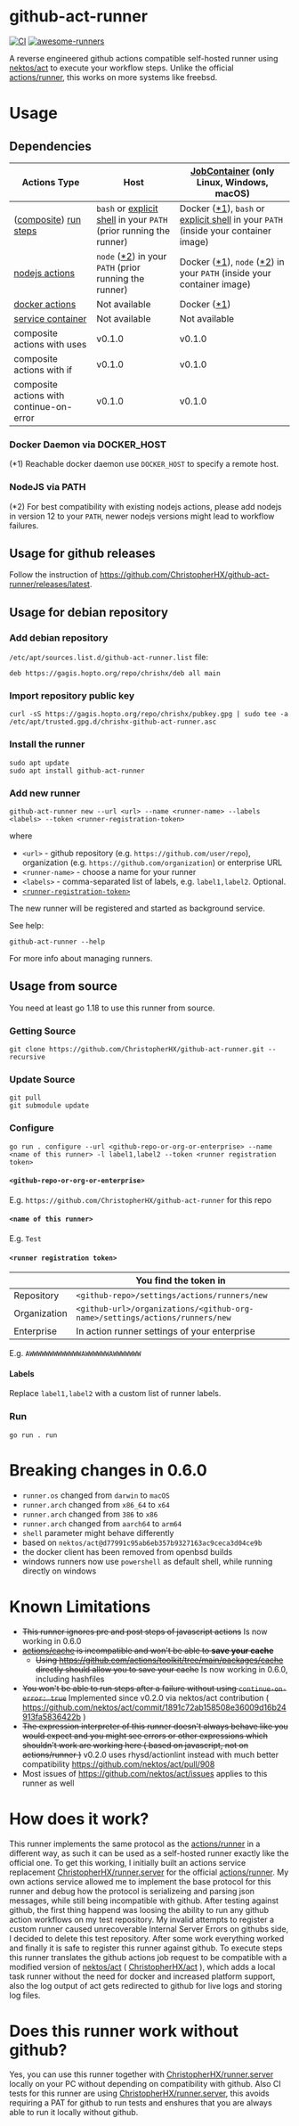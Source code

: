 # github-act-runner

[![CI](https://github.com/ChristopherHX/github-act-runner/actions/workflows/build.yml/badge.svg)](https://github.com/ChristopherHX/github-act-runner/actions/workflows/build.yml) [![awesome-runners](https://img.shields.io/badge/listed%20on-awesome--runners-blue.svg)](https://github.com/jonico/awesome-runners)

A reverse engineered github actions compatible self-hosted runner using [nektos/act](https://github.com/nektos/act) to execute your workflow steps.
Unlike the official [actions/runner](https://github.com/actions/runner), this works on more systems like freebsd.

# Usage

## Dependencies
|Actions Type|Host|[JobContainer](https://docs.github.com/en/actions/reference/workflow-syntax-for-github-actions#jobsjob_idcontainer) (only Linux, Windows, macOS)|
---|---|---
|([composite](https://docs.github.com/en/actions/creating-actions/creating-a-composite-run-steps-action)) [run steps](https://docs.github.com/en/actions/reference/workflow-syntax-for-github-actions#jobsjob_idstepsrun)|`bash` or [explicit shell](https://docs.github.com/en/actions/reference/workflow-syntax-for-github-actions#custom-shell) in your `PATH` (prior running the runner)|Docker ([*1](#docker-daemon-via-docker_host)), `bash` or [explicit shell](https://docs.github.com/en/actions/reference/workflow-syntax-for-github-actions#custom-shell) in your `PATH` (inside your container image)|
|[nodejs actions](https://docs.github.com/en/actions/creating-actions/creating-a-javascript-action)|`node` ([*2](#nodejs-via-path)) in your `PATH` (prior running the runner)|Docker ([*1](#docker-daemon-via-docker_host)), `node` ([*2](#nodejs-via-path)) in your `PATH` (inside your container image)|
|[docker actions](https://docs.github.com/en/actions/creating-actions/creating-a-docker-container-action)|Not available|Docker ([*1](#docker-daemon-via-docker_host))|
|[service container](https://docs.github.com/en/actions/reference/workflow-syntax-for-github-actions#jobsjob_idservices)|Not available|Not available|
|composite actions with uses|v0.1.0|v0.1.0|
|composite actions with if|v0.1.0|v0.1.0|
|composite actions with continue-on-error|v0.1.0|v0.1.0|

### Docker Daemon via DOCKER_HOST
(*1) Reachable docker daemon use `DOCKER_HOST` to specify a remote host.

### NodeJS via PATH
(*2) For best compatibility with existing nodejs actions, please add nodejs in version 12 to your `PATH`, newer nodejs versions might lead to workflow failures.

## Usage for github releases

Follow the instruction of https://github.com/ChristopherHX/github-act-runner/releases/latest.

## Usage for debian repository

### Add debian repository
`/etc/apt/sources.list.d/github-act-runner.list` file:
```
deb https://gagis.hopto.org/repo/chrishx/deb all main
```

### Import repository public key
```console
curl -sS https://gagis.hopto.org/repo/chrishx/pubkey.gpg | sudo tee -a /etc/apt/trusted.gpg.d/chrishx-github-act-runner.asc
```

### Install the runner
```console
sudo apt update
sudo apt install github-act-runner
```

### Add new runner
```console
github-act-runner new --url <url> --name <runner-name> --labels <labels> --token <runner-registration-token>
```
where
- `<url>` - github repository (e.g. `https://github.com/user/repo`), organization (e.g. `https://github.com/organization`) or enterprise URL
- `<runner-name>` - choose a name for your runner
- `<labels>` - comma-separated list of labels, e.g. `label1,label2`. Optional.
- [`<runner-registration-token>`](#runner-registration-token)

The new runner will be registered and started as background service.

See help:
```console
github-act-runner --help
```
For more info about managing runners.

## Usage from source

You need at least go 1.18 to use this runner from source.

### Getting Source
```
git clone https://github.com/ChristopherHX/github-act-runner.git --recursive
```

### Update Source
```
git pull
git submodule update
```

### Configure

```
go run . configure --url <github-repo-or-org-or-enterprise> --name <name of this runner> -l label1,label2 --token <runner registration token>
```

#### `<github-repo-or-org-or-enterprise>`

E.g. `https://github.com/ChristopherHX/github-act-runner` for this repo

#### `<name of this runner>`
E.g. `Test`

#### `<runner registration token>`

||You find the token in|
---|---
|Repository|`<github-repo>/settings/actions/runners/new`|
|Organization|`<github-url>/organizations/<github-org-name>/settings/actions/runners/new`|
|Enterprise|In action runner settings of your enterprise|

E.g. `AWWWWWWWWWWWWWAWWWWWWAWWWWWWW`

#### Labels
Replace `label1,label2` with a custom list of runner labels.

### Run

```
go run . run
```

# Breaking changes in 0.6.0

- `runner.os` changed from `darwin` to `macOS`
- `runner.arch` changed from `x86_64` to `x64`
- `runner.arch` changed from `386` to `x86`
- `runner.arch` changed from `aarch64` to `arm64`
- `shell` parameter might behave differently
- based on `nektos/act@d77991c95ab6eb357b9327163ac9ceca3d04ce9b`
- the docker client has been removed from openbsd builds
- windows runners now use `powershell` as default shell, while running directly on windows

# Known Limitations
- ~~This runner ignores pre and post steps of javascript actions~~ Is now working in 0.6.0
- ~~[actions/cache](https://github.com/actions/cache) is incompatible and won't be able to **save your cache**~~
  - ~~Using https://github.com/actions/toolkit/tree/main/packages/cache directly should allow you to save your cache~~
  Is now working in 0.6.0, including hashfiles
- ~~You won't be able to run steps after a failure without using `continue-on-error: true`~~ Implemented since v0.2.0 via nektos/act contribution ( https://github.com/nektos/act/commit/1891c72ab158508e36009d16b24913fa5836422b )
- ~~The expression interpreter of this runner doesn't always behave like you would expect and you might see errors or other expressions which shouldn't work are working here ( based on javascript, not on actions/runner )~~ v0.2.0 uses rhysd/actionlint instead with much better compatibility https://github.com/nektos/act/pull/908
- Most issues of https://github.com/nektos/act/issues applies to this runner as well

# How does it work?
This runner implements the same protocol as the [actions/runner](https://github.com/actions/runner) in a different way, as such it can be used as a self-hosted runner exactly like the official one. To get this working, I initially built an actions service replacement [ChristopherHX/runner.server](https://github.com/ChristopherHX/runner.server) for the official [actions/runner](https://github.com/actions/runner). My own actions service allowed me to implement the base protocol for this runner and debug how the protocol is serializeing and parsing json messages, while still being incompatible with github. After testing against github, the first thing happend was loosing the ability to run any github action workflows on my test repository. My invalid attempts to register a custom runner caused unrecoverable Internal Server Errors on githubs side, I decided to delete this test repository. After some work everything worked and finally it is safe to register this runner against github. To execute steps this runner translates the github actions job request to be compatible with a modified version of [nektos/act](https://github.com/nektos/act) ( [ChristopherHX/act](https://github.com/ChristopherHX/act) ), which adds a local task runner without the need for docker and increased platform support, also the log output of act gets redirected to github for live logs and storing log files.

# Does this runner work without github?
Yes, you can use this runner together with [ChristopherHX/runner.server](https://github.com/ChristopherHX/runner.server) locally on your PC without depending on compatibility with github. Also CI tests for this runner are using [ChristopherHX/runner.server](https://github.com/ChristopherHX/runner.server), this avoids requiring a PAT for github to run tests and enshures that you are always able to run it locally without github.